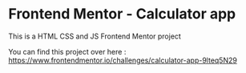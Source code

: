 # Frontend Mentor - Calculator app

This is a HTML CSS and JS Frontend Mentor project

You can find this project over here : https://www.frontendmentor.io/challenges/calculator-app-9lteq5N29
